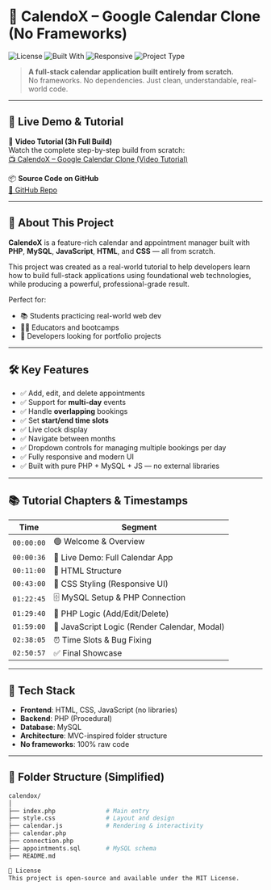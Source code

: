 # 📅 CalendoX – Google Calendar Clone (No Frameworks)

![License](https://img.shields.io/badge/license-MIT-blue.svg)
![Built With](https://img.shields.io/badge/built%20with-PHP%20%7C%20MySQL%20%7C%20JS%20%7C%20HTML%20%7C%20CSS-2b2b2b)
![Responsive](https://img.shields.io/badge/responsive-yes-brightgreen)
![Project Type](https://img.shields.io/badge/project-portfolio%20ready-yellow)

> **A full-stack calendar application built entirely from scratch.**  
> No frameworks. No dependencies. Just clean, understandable, real-world code.

---

## 🚀 Live Demo & Tutorial

🎥 **Video Tutorial (3h Full Build)**  
Watch the complete step-by-step build from scratch:  
[📺 CalendoX – Google Calendar Clone (Video Tutorial)](https://programmingoceanacademy.s3.ap-southeast-1.amazonaws.com/freecodecamp/CalendoX+%E2%80%93+Google+Calendar+Clone+from+scratch.mp4)

📦 **Source Code on GitHub**  
[📁 GitHub Repo](https://github.com/MOHAMMEDFAHD/web-development-collections)

---

## 🧠 About This Project

**CalendoX** is a feature-rich calendar and appointment manager built with **PHP**, **MySQL**, **JavaScript**, **HTML**, and **CSS** — all from scratch.

This project was created as a real-world tutorial to help developers learn how to build full-stack applications using foundational web technologies, while producing a powerful, professional-grade result.

Perfect for:
- 📚 Students practicing real-world web dev
- 🧑‍🏫 Educators and bootcamps
- 💼 Developers looking for portfolio projects

---

## 🛠️ Key Features

- ✅ Add, edit, and delete appointments
- ✅ Support for **multi-day** events
- ✅ Handle **overlapping** bookings
- ✅ Set **start/end time slots**
- ✅ Live clock display
- ✅ Navigate between months
- ✅ Dropdown controls for managing multiple bookings per day
- ✅ Fully responsive and modern UI
- ✅ Built with pure PHP + MySQL + JS — no external libraries

---

## 📚 Tutorial Chapters & Timestamps

| Time | Segment |
|------|---------|
| `00:00:00` | 🟢 Welcome & Overview |
| `00:00:36` | 🚀 Live Demo: Full Calendar App |
| `00:11:00` | 🧱 HTML Structure |
| `00:43:00` | 🎨 CSS Styling (Responsive UI) |
| `01:22:45` | 🗄️ MySQL Setup & PHP Connection |
| `01:29:40` | 🧠 PHP Logic (Add/Edit/Delete) |
| `01:59:00` | 🧩 JavaScript Logic (Render Calendar, Modal) |
| `02:38:05` | ⏰ Time Slots & Bug Fixing |
| `02:50:57` | ✅ Final Showcase |

---

## 🔧 Tech Stack

- **Frontend**: HTML, CSS, JavaScript (no libraries)
- **Backend**: PHP (Procedural)
- **Database**: MySQL
- **Architecture**: MVC-inspired folder structure
- **No frameworks**: 100% raw code

---

## 📁 Folder Structure (Simplified)

```bash
calendox/
│
├── index.php              # Main entry
├── style.css              # Layout and design
├── calendar.js            # Rendering & interactivity
├── calendar.php
├── connection.php          
├── appointments.sql       # MySQL schema
├── README.md

📄 License
This project is open-source and available under the MIT License.


